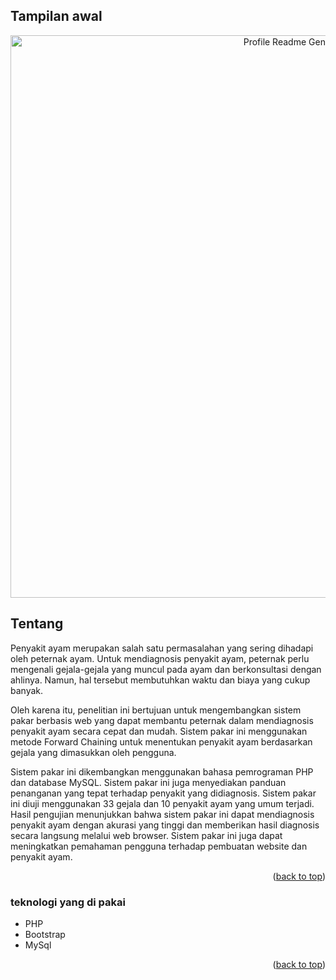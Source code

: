 ## Tampilan awal

<div align="center" id="top">
  <img src="gambar/instagram.png" width="900" alt="Profile Readme Generator" />
</div>

## Tentang 
<p>Penyakit ayam merupakan salah satu permasalahan yang sering dihadapi oleh peternak ayam. Untuk mendiagnosis penyakit ayam, peternak perlu mengenali gejala-gejala yang muncul pada ayam dan berkonsultasi dengan ahlinya.
Namun, hal tersebut membutuhkan waktu dan biaya yang cukup banyak.</p>
<p>Oleh karena itu, penelitian ini bertujuan untuk mengembangkan sistem pakar berbasis web yang dapat membantu peternak dalam mendiagnosis penyakit ayam secara cepat dan mudah. ​​Sistem pakar ini menggunakan metode Forward Chaining untuk menentukan penyakit ayam berdasarkan gejala yang dimasukkan oleh pengguna.</p>
<p>Sistem pakar ini dikembangkan menggunakan bahasa pemrograman PHP dan database MySQL. Sistem pakar ini juga menyediakan panduan penanganan yang tepat terhadap penyakit yang didiagnosis. Sistem pakar ini diuji menggunakan 33 gejala dan 10 penyakit ayam yang umum terjadi. Hasil pengujian menunjukkan bahwa sistem pakar ini dapat mendiagnosis penyakit ayam dengan akurasi yang tinggi dan memberikan hasil diagnosis secara langsung melalui web browser. Sistem pakar ini juga dapat meningkatkan pemahaman pengguna terhadap pembuatan website dan penyakit ayam.</p>

<p align="right">(<a href="#readme-top">back to top</a>)</p>

### teknologi yang di pakai

- PHP
- Bootstrap
- MySql

<p align="right">(<a href="#readme-top">back to top</a>)</p>
